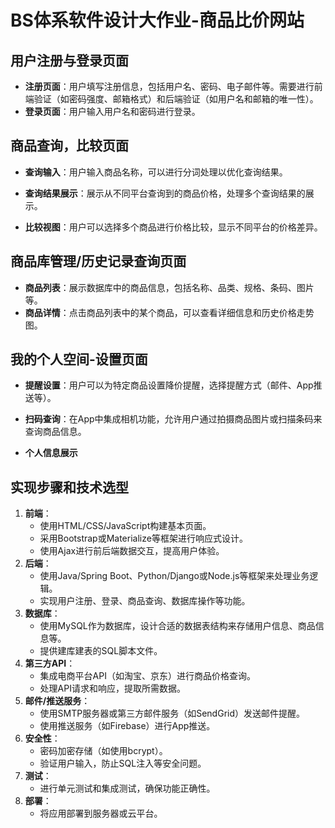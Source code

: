 # BS体系软件设计大作业-商品比价网站

## 用户注册与登录页面

- **注册页面**：用户填写注册信息，包括用户名、密码、电子邮件等。需要进行前端验证（如密码强度、邮箱格式）和后端验证（如用户名和邮箱的唯一性）。
- **登录页面**：用户输入用户名和密码进行登录。

## 商品查询，比较页面

- **查询输入**：用户输入商品名称，可以进行分词处理以优化查询结果。
- **查询结果展示**：展示从不同平台查询到的商品价格，处理多个查询结果的展示。

- **比较视图**：用户可以选择多个商品进行价格比较，显示不同平台的价格差异。

## 商品库管理/历史记录查询页面

- **商品列表**：展示数据库中的商品信息，包括名称、品类、规格、条码、图片等。
- **商品详情**：点击商品列表中的某个商品，可以查看详细信息和历史价格走势图。

## 我的个人空间-设置页面

- **提醒设置**：用户可以为特定商品设置降价提醒，选择提醒方式（邮件、App推送等）。

- **扫码查询**：在App中集成相机功能，允许用户通过拍摄商品图片或扫描条码来查询商品信息。
- **个人信息展示**

## 实现步骤和技术选型

1. **前端**：
   - 使用HTML/CSS/JavaScript构建基本页面。
   - 采用Bootstrap或Materialize等框架进行响应式设计。
   - 使用Ajax进行前后端数据交互，提高用户体验。
2. **后端**：
   - 使用Java/Spring Boot、Python/Django或Node.js等框架来处理业务逻辑。
   - 实现用户注册、登录、商品查询、数据库操作等功能。
3. **数据库**：
   - 使用MySQL作为数据库，设计合适的数据表结构来存储用户信息、商品信息等。
   - 提供建库建表的SQL脚本文件。
4. **第三方API**：
   - 集成电商平台API（如淘宝、京东）进行商品价格查询。
   - 处理API请求和响应，提取所需数据。
5. **邮件/推送服务**：
   - 使用SMTP服务器或第三方邮件服务（如SendGrid）发送邮件提醒。
   - 使用推送服务（如Firebase）进行App推送。
6. **安全性**：
   - 密码加密存储（如使用bcrypt）。
   - 验证用户输入，防止SQL注入等安全问题。
7. **测试**：
   - 进行单元测试和集成测试，确保功能正确性。
8. **部署**：
   - 将应用部署到服务器或云平台。

